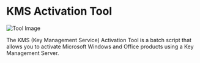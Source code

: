 # KMS Activation Tool

![Tool Image](https://i.imgur.com/RCRbs0b.jpg)

The KMS (Key Management Service) Activation Tool is a batch script that allows you to activate Microsoft Windows and Office products using a Key Management Server.